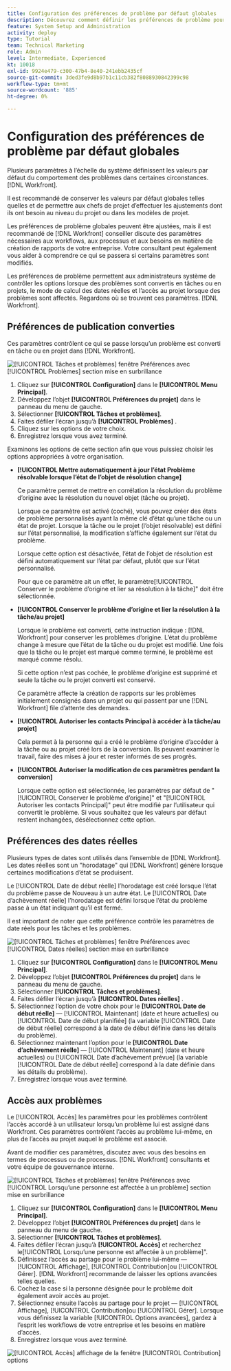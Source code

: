 ```yaml
---
title: Configuration des préférences de problème par défaut globales
description: Découvrez comment définir les préférences de problème pour les problèmes convertis, les dates réelles et l’accès aux problèmes.
feature: System Setup and Administration
activity: deploy
type: Tutorial
team: Technical Marketing
role: Admin
level: Intermediate, Experienced
kt: 10018
exl-id: 9924e479-c300-47b4-8e40-241ebb2435cf
source-git-commit: 3ded3fe9d8b97b1c11cb382f8088930842399c98
workflow-type: tm+mt
source-wordcount: '885'
ht-degree: 0%

---
```


# Configuration des préférences de problème par défaut globales

Plusieurs paramètres à l’échelle du système définissent les valeurs par défaut du comportement des problèmes dans certaines circonstances. [!DNL Workfront].

Il est recommandé de conserver les valeurs par défaut globales telles quelles et de permettre aux chefs de projet d’effectuer les ajustements dont ils ont besoin au niveau du projet ou dans les modèles de projet.

Les préférences de problème globales peuvent être ajustées, mais il est recommandé de [!DNL Workfront] conseiller discute des paramètres nécessaires aux workflows, aux processus et aux besoins en matière de création de rapports de votre entreprise. Votre consultant peut également vous aider à comprendre ce qui se passera si certains paramètres sont modifiés.

Les préférences de problème permettent aux administrateurs système de contrôler les options lorsque des problèmes sont convertis en tâches ou en projets, le mode de calcul des dates réelles et l’accès au projet lorsque des problèmes sont affectés. Regardons où se trouvent ces paramètres. [!DNL Workfront].

## Préférences de publication converties

Ces paramètres contrôlent ce qui se passe lorsqu’un problème est converti en tâche ou en projet dans [!DNL Workfront].

![[!UICONTROL Tâches et problèmes] fenêtre Préférences avec [!UICONTROL Problèmes] section mise en surbrillance](assets/admin-fund-issue-prefs-converting.png)

1. Cliquez sur **[!UICONTROL Configuration]** dans le **[!UICONTROL Menu Principal]**.
1. Développez l’objet **[!UICONTROL Préférences du projet]** dans le panneau du menu de gauche.
1. Sélectionner **[!UICONTROL Tâches et problèmes]**.
1. Faites défiler l’écran jusqu’à **[!UICONTROL Problèmes]** .
1. Cliquez sur les options de votre choix.
1. Enregistrez lorsque vous avez terminé.

Examinons les options de cette section afin que vous puissiez choisir les options appropriées à votre organisation.

* **[!UICONTROL Mettre automatiquement à jour l’état Problème résolvable lorsque l’état de l’objet de résolution change]**

   Ce paramètre permet de mettre en corrélation la résolution du problème d’origine avec la résolution du nouvel objet (tâche ou projet).

   Lorsque ce paramètre est activé (coché), vous pouvez créer des états de problème personnalisés ayant la même clé d’état qu’une tâche ou un état de projet. Lorsque la tâche ou le projet (l’objet résolvable) est défini sur l’état personnalisé, la modification s’affiche également sur l’état du problème.

   Lorsque cette option est désactivée, l’état de l’objet de résolution est défini automatiquement sur l’état par défaut, plutôt que sur l’état personnalisé.

   Pour que ce paramètre ait un effet, le paramètre[!UICONTROL Conserver le problème d’origine et lier sa résolution à la tâche]&quot; doit être sélectionnée.

* **[!UICONTROL Conserver le problème d’origine et lier la résolution à la tâche/au projet]**

   Lorsque le problème est converti, cette instruction indique : [!DNL Workfront] pour conserver les problèmes d’origine. L’état du problème change à mesure que l’état de la tâche ou du projet est modifié. Une fois que la tâche ou le projet est marqué comme terminé, le problème est marqué comme résolu.

   Si cette option n’est pas cochée, le problème d’origine est supprimé et seule la tâche ou le projet converti est conservé.

   Ce paramètre affecte la création de rapports sur les problèmes initialement consignés dans un projet ou qui passent par une [!DNL Workfront] file d’attente des demandes.

* **[!UICONTROL Autoriser les contacts Principal à accéder à la tâche/au projet]**

   Cela permet à la personne qui a créé le problème d’origine d’accéder à la tâche ou au projet créé lors de la conversion. Ils peuvent examiner le travail, faire des mises à jour et rester informés de ses progrès.

* **[!UICONTROL Autoriser la modification de ces paramètres pendant la conversion]**

   Lorsque cette option est sélectionnée, les paramètres par défaut de &quot;[!UICONTROL Conserver le problème d’origine]&quot; et &quot;[!UICONTROL Autoriser les contacts Principal]&quot; peut être modifié par l’utilisateur qui convertit le problème. Si vous souhaitez que les valeurs par défaut restent inchangées, désélectionnez cette option.

<!---
learn more URLs
Configure system-wide task and issue preferences
Issue statuses
Create and customize system-wide statuses
--->

## Préférences des dates réelles

Plusieurs types de dates sont utilisés dans l’ensemble de [!DNL Workfront]. Les dates réelles sont un &quot;horodatage&quot; qui [!DNL Workfront] génère lorsque certaines modifications d’état se produisent.

Le [!UICONTROL Date de début réelle] l’horodatage est créé lorsque l’état du problème passe de Nouveau à un autre état. Le [!UICONTROL Date d’achèvement réelle] l’horodatage est défini lorsque l’état du problème passe à un état indiquant qu’il est fermé.

Il est important de noter que cette préférence contrôle les paramètres de date réels pour les tâches et les problèmes.

![[!UICONTROL Tâches et problèmes] fenêtre Préférences avec [!UICONTROL Dates réelles] section mise en surbrillance](assets/admin-fund-issue-prefs-actual-dates.png)

1. Cliquez sur **[!UICONTROL Configuration]** dans le **[!UICONTROL Menu Principal]**.
1. Développez l’objet **[!UICONTROL Préférences du projet]** dans le panneau du menu de gauche.
1. Sélectionner **[!UICONTROL Tâches et problèmes]**.
1. Faites défiler l’écran jusqu’à **[!UICONTROL Dates réelles]** .
1. Sélectionnez l’option de votre choix pour le **[!UICONTROL Date de début réelle]** — [!UICONTROL Maintenant] (date et heure actuelles) ou [!UICONTROL Date de début planifiée] (la variable [!UICONTROL Date de début réelle] correspond à la date de début définie dans les détails du problème).
1. Sélectionnez maintenant l’option pour le **[!UICONTROL Date d’achèvement réelle]** — [!UICONTROL Maintenant] (date et heure actuelles) ou [!UICONTROL Date d’achèvement prévue] (la variable [!UICONTROL Date de début réelle] correspond à la date définie dans les détails du problème).
1. Enregistrez lorsque vous avez terminé.


<!---
learn more URLs
Definitions for the project, task, and issue dates within Workfront
Configure system-wide task and issue preferences
--->

## Accès aux problèmes

Le [!UICONTROL Accès] les paramètres pour les problèmes contrôlent l’accès accordé à un utilisateur lorsqu’un problème lui est assigné dans Workfront. Ces paramètres contrôlent l’accès au problème lui-même, en plus de l’accès au projet auquel le problème est associé.

Avant de modifier ces paramètres, discutez avec vous des besoins en termes de processus ou de processus. [!DNL Workfront] consultants et votre équipe de gouvernance interne.

![[!UICONTROL Tâches et problèmes] fenêtre Préférences avec [!UICONTROL Lorsqu’une personne est affectée à un problème] section mise en surbrillance](assets/admin-fund-issue-prefs-access-1.png)

1. Cliquez sur **[!UICONTROL Configuration]** dans le **[!UICONTROL Menu Principal]**.
1. Développez l’objet **[!UICONTROL Préférences du projet]** dans le panneau du menu de gauche.
1. Sélectionner **[!UICONTROL Tâches et problèmes]**.
1. Faites défiler l’écran jusqu’à **[!UICONTROL Accès]** et recherchez le[!UICONTROL Lorsqu’une personne est affectée à un problème]&quot;.
1. Définissez l’accès au partage pour le problème lui-même — [!UICONTROL Affichage], [!UICONTROL Contribution]ou [!UICONTROL Gérer]. [!DNL Workfront] recommande de laisser les options avancées telles quelles.
1. Cochez la case si la personne désignée pour le problème doit également avoir accès au projet.
1. Sélectionnez ensuite l’accès au partage pour le projet — [!UICONTROL Affichage], [!UICONTROL Contribution]ou [!UICONTROL Gérer]. Lorsque vous définissez la variable [!UICONTROL Options avancées], gardez à l’esprit les workflows de votre entreprise et les besoins en matière d’accès.
1. Enregistrez lorsque vous avez terminé.

![[!UICONTROL Accès] affichage de la fenêtre [!UICONTROL Contribution] options](assets/admin-fund-issue-prefs-access-2.png)

<!---
learn more URLs
Configure system-wide task and issue preferences
Grant access to issues
--->
